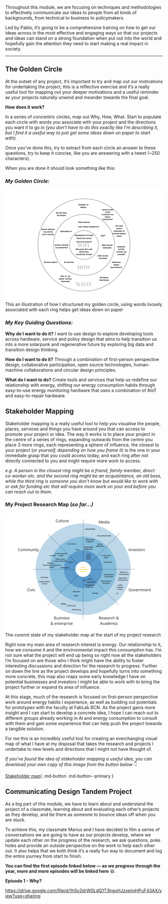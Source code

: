 Throughout this module, we are focusing on techniques and methodologies to effectively communicate our ideas to people from all kinds of backgrounds, from technical to business to policymakers. 

Led by Pablo, it’s going to be a comprehensive training on how to get our ideas across in the most effective and engaging ways so that our projects and ideas can stand on a strong foundation when put out into the world and hopefully gain the attention they need to start making a real impact in society. 

---

## The Golden Circle

At the outset of any project, it’s important to try and map out our motivations for undertaking the project, this is a reflective exercise and it’s a really useful tool for mapping out your deeper motivations and a useful reminder as your projects naturally unwind and meander towards the final goal. 

**How does it work?** 

In a series of concentric circles, map out Why, How, What. Start to populate each circle with words you associate with your project and the directions you want it to go in (*you don’t have to do this exactly like I’m describing it, but I find it a useful way to just get some ideas down on paper to start with).* 

Once you’ve done this, try to extract from each circle an answer to these questions, try to keep it concise, like you are answering with a tweet (~250 characters).

When you are done it should look something like this: 

### ***My Golden Circle:***

<img src="../images/15. Communicating Design 02/Project Research Golden Circle Exercise.jpg" alt="My cgolden circle" style="border-radius: 5px;"> 
<figcaption>This an illustration of how I structured my golden circle, using words loosely associated with each ring helps get ideas down on paper</figcaption>

### ***My Key Guiding Questions:***

**Why do I want to do it?**
I want to use design to explore developing tools across hardware, service and policy design that aims to help transition us into a more solarpunk and regenerative future by exploring big data and transition design thinking.

**How do I want to do it?**
Through a combination of first-person perspective design, collaborative participation, open source technologies, human-machine collaborations and circular design principles.

**What do I want to do?**
Create tools and services that help us redefine our relationship with energy, shifting our energy consumption habits through easy-to-use energy monitoring hardware that uses a combination of AIoT and easy-to-repair hardware.

## Stakeholder Mapping

Stakeholder mapping is a really useful tool to help you visualise the people, places, services and things you have around you that can access to promote your project or idea. The way it works is to place your project in the centre of a series of rings, expanding outwards from the centre you place 3 more rings, each representing a sphere of influence, the closest to your project (*or yourself, depending on how you frame it*) is the one in your immediate grasp that you could access today, and each ring after not directly connected to you and might require more work to access. 

*e.g. A person in the closest ring might be a friend, family member, direct co-worker etc. and the second ring might be an acquaintance, an old boss, while the third ring is someone you don’t know but would like to work with or ask for funding etc that will require more work on your end before you can reach out to them.*

### My Project Research Map (*so far…)*

<img src="../images/15. Communicating Design 02/Stakeholder map_Oliver MDEF Project.jpg" alt="My current stakeholder map" style="border-radius: 5px;"> 
<figcaption>The curernt state of my stakeholder map at the start of my project research</figcaption>

Right now my main area of research interest is energy. Our relationship to it, how we consume it and the environmental impact this consumption has. I’m not sure what the project will end up being so right now all the stakeholders I’m focused on are those who I think might have the ability to foster interesting discussions and direction for the research to progress. Further on down the line as the project develops and hopefully turns into something more concrete, this map also maps some early knowledge I have on potential businesses and investors I might be able to work with to bring the project further or expand its area of influence. 

At this stage, much of the research is focused on first-person perspective work around energy habits I experience, as well as building out potentials for prototypes with the faculty at FabLab BCN. As the project gains more insight and I can start to develop a concrete idea, I hope I can reach out to different groups already working in AI and energy consumption to consult with them and gain some experience that can help push the project towards a tangible solution.

For me this is an incredibly useful tool for creating an everchanging visual map of what I have at my disposal that takes the research and projects I undertake to new levels and directions that I might not have thought of. 

*If you’ve found the idea of stakeholder mapping a useful idea, you can download your own copy of this image from the button below* 👇

[Stakeholder map](https://drive.google.com/file/d/10B5eIr1HoxHcYZLryKnI1Tot5yIk4Sj4/view?usp=sharing){ .md-button .md-button--primary }

## Communicating Design Tandem Project

As a big part of this module, we have to learn about and understand the project of a classmate, learning about and evaluating each other’s projects as they develop, and be there as someone to bounce ideas off when you are stuck.  

To achieve this, my classmate Marius and I have decided to film a series of conversations we are going to have as our projects develop, where we update each other on the progress of the research, we ask questions, poke holes and provide an outside perspective on the work to help each other out. It also helps that we both think it’s a really fun way to document and log the entire journey from start to finish. 

**You can find the first episode linked below — as we progress through the year, more and more episodes will be linked here** 😃.

**Episode 1 - Why?** 

https://drive.google.com/file/d/1hSy2drW0LdQ1T3hguHJzxeimHPuF43AX/view?usp=sharing